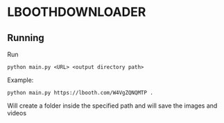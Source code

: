 # LBOOTHDOWNLOADER

## Running

Run

    python main.py <URL> <output directory path>

Example:

    python main.py https://lbooth.com/W4VgZQNQMTP .

Will create a folder inside the specified path and will save the images and videos
